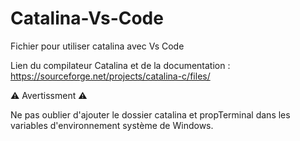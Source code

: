 # Catalina-Vs-Code
Fichier pour utiliser catalina avec Vs Code

Lien du compilateur Catalina et de la documentation : 
https://sourceforge.net/projects/catalina-c/files/

⚠ Avertissment ⚠

Ne pas oublier d'ajouter le dossier catalina et propTerminal dans les variables d'environnement système de Windows.
